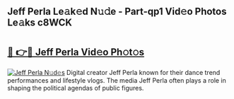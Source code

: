 ## Jeff Perla Le𝚊k𝚎d N𝚞𝚍e - Part-qp1 Vid𝚎o Photos Le𝚊ks c8WCK

# <h2><a href="http://fbdwvq.evod.top/?m=Jeff+Perla">🔗 👉🔴 Jeff Perla Vid𝚎o Ph𝚘t𝚘s</a></h2>

[![Jeff Perla N𝚞d𝚎s](https://i.imgur.com/8V9OHl7.gif)](http://fbdwvq.evod.top/?m=Jeff+Perla)
Digital creator Jeff Perla known for their dance trend performances and lifestyle vlogs. The media Jeff Perla often plays a role in shaping the political agendas of public figures. 
